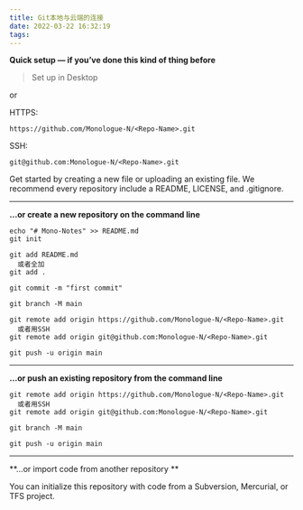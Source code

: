 ```yaml
---
title: Git本地与云端的连接
date: 2022-03-22 16:32:19
tags:
---
```

**Quick setup — if you’ve done this kind of thing before**
> Set up in Desktop
>
or	

HTTPS: 
```shell script
https://github.com/Monologue-N/<Repo-Name>.git
```
SSH:
```shell script
git@github.com:Monologue-N/<Repo-Name>.git
```

Get started by creating a new file or uploading an existing file. We recommend every repository include a README, LICENSE, and .gitignore.

---

**…or create a new repository on the command line**

```shell script
echo "# Mono-Notes" >> README.md
git init

git add README.md
  或者全加
git add .

git commit -m "first commit"

git branch -M main

git remote add origin https://github.com/Monologue-N/<Repo-Name>.git
  或者用SSH
git remote add origin git@github.com:Monologue-N/<Repo-Name>.git

git push -u origin main
```
---

**…or push an existing repository from the command line**

```shell script
git remote add origin https://github.com/Monologue-N/<Repo-Name>.git
  或者用SSH
git remote add origin git@github.com:Monologue-N/<Repo-Name>.git

git branch -M main

git push -u origin main
```

---

**…or import code from another repository **

You can initialize this repository with code from a Subversion, Mercurial, or TFS project.
